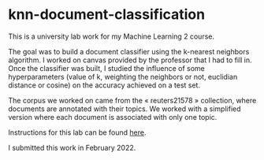 # knn-document-classification

This is a university lab work for my Machine Learning 2 course.

The goal was to build a document classifier using the k-nearest neighbors algorithm. I worked on canvas provided by the professor that I had to fill in. Once the classifier was built, I studied the influence of some hyperparameters (value of k, weighting the neighbors or not, euclidian distance or cosine) on the accuracy achieved on a test set.

The corpus we worked on came from the « reuters21578 » collection, where documents are annotated with their topics. We worked with a simplified version where each document is associated with only one topic.

Instructions for this lab can be found [here](https://github.com/lina-conti/knn-document-classification/blob/main/instructions_knn.pdf).

I submitted this work in February 2022.
